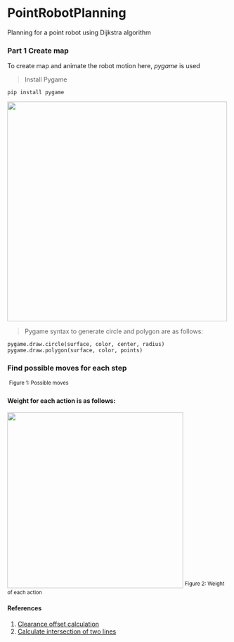 # PointRobotPlanning
Planning for a point robot using Dijkstra algorithm

### Part 1 Create map
To create map and animate the robot motion here, *pygame* is used
> Install Pygame
```
pip install pygame
```

[<img src="https://user-images.githubusercontent.com/13993518/155918318-09e236c7-3c42-4aff-9fb0-e4e98eec9dd2.png" width="500" aligh="center"/>](https://user-images.githubusercontent.com/13993518/155918318-09e236c7-3c42-4aff-9fb0-e4e98eec9dd2.png)

> Pygame syntax to generate circle and polygon are as follows:
~~~~
pygame.draw.circle(surface, color, center, radius) 
pygame.draw.polygon(surface, color, points)
~~~~

### Find possible moves for each step
![<img src="https://user-images.githubusercontent.com/13993518/156101896-ff6c9c3d-aa50-43a5-a714-ca455f7346bc.png" width="250"/>](https://user-images.githubusercontent.com/13993518/156101896-ff6c9c3d-aa50-43a5-a714-ca455f7346bc.png)
<sup size="0.5">Figure 1: Possible moves</sup>


#### Weight for each action is as follows:
<img src="https://user-images.githubusercontent.com/13993518/156457885-275d718e-0ae2-457e-89c3-6ca22c3ab387.png" width="400"/>
<sup size="0.5">Figure 2: Weight of each action</sup>


#### References
1. [Clearance offset calculation](https://stackoverflow.com/a/32773111/5155957)
2. [Calculate intersection of two lines](https://stackoverflow.com/a/20679579/5155957)
